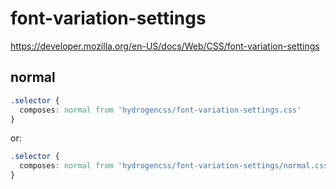 # font-variation-settings

https://developer.mozilla.org/en-US/docs/Web/CSS/font-variation-settings

## normal
```css
.selector {
  composes: normal from 'hydrogencss/font-variation-settings.css'
}
```

or:
```css
.selector {
  composes: normal from 'hydrogencss/font-variation-settings/normal.css'
}
```

